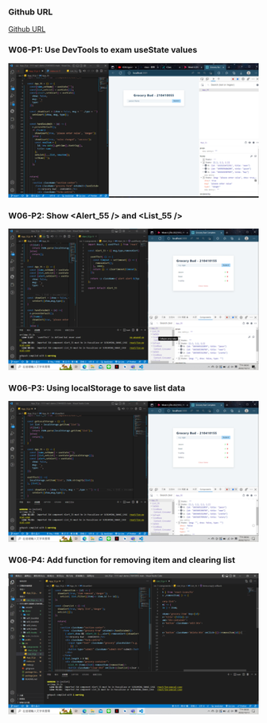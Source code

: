 ### Github URL

[Github URL](https://github.com/210410055/1111-wp1-demo-210410055-main)

### W06-P1: Use DevTools to exam useState values

![](w06-p1.png)

### W06-P2: Show <Alert_55 /> and <List_55 />

![](w06-p2.png)

### W06-P3: Using localStorage to save list data

![](w06-p3.png)

### W06-P4: Add function for removing item and clearing list

![](w06-p4.png)